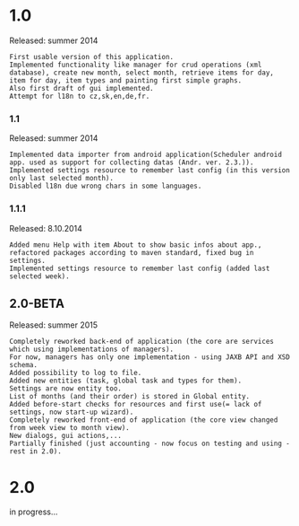 # 1.0 
Released: summer 2014  
    
    First usable version of this application. 
    Implemented functionality like manager for crud operations (xml database), create new month, select month, retrieve items for day, item for day, item types and painting first simple graphs.
    Also first draft of gui implemented. 
    Attempt for l18n to cz,sk,en,de,fr.
    
### 1.1
Released: summer 2014 

    Implemented data importer from android application(Scheduler android app. used as support for collecting datas (Andr. ver. 2.3.)). 
    Implemented settings resource to remember last config (in this version only last selected month). 
    Disabled l18n due wrong chars in some languages.
    
### 1.1.1
Released: 8.10.2014
    
    Added menu Help with item About to show basic infos about app., refactored packages according to maven standard, fixed bug in settings. 
    Implemented settings resource to remember last config (added last selected week).
    
## 2.0-BETA
Released: summer 2015

    Completely reworked back-end of application (the core are services which using implementations of managers). 
    For now, managers has only one implementation - using JAXB API and XSD schema. 
    Added possibility to log to file.
    Added new entities (task, global task and types for them). 
    Settings are now entity too. 
    List of months (and their order) is stored in Global entity. 
    Added before-start checks for resources and first use(= lack of settings, now start-up wizard). 
    Completely reworked front-end of application (the core view changed from week view to month view). 
    New dialogs, gui actions,...
    Partially finished (just accounting - now focus on testing and using - rest in 2.0).
    
# 2.0
in progress...